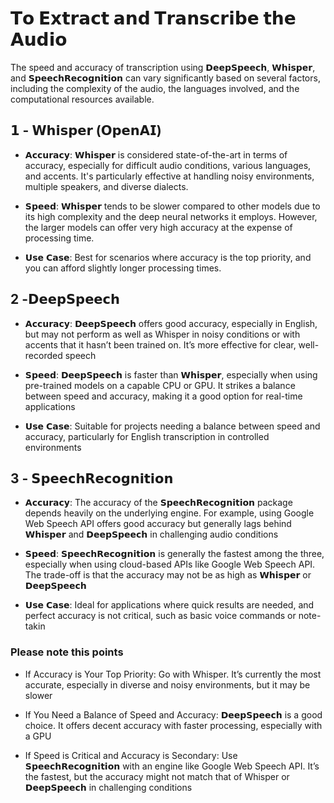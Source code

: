 

# 𝗧𝗼 𝗘𝘅𝘁𝗿𝗮𝗰𝘁 𝗮𝗻𝗱 𝗧𝗿𝗮𝗻𝘀𝗰𝗿𝗶𝗯𝗲 𝘁𝗵𝗲 𝗔𝘂𝗱𝗶𝗼

The speed and accuracy of transcription using 𝗗𝗲𝗲𝗽𝗦𝗽𝗲𝗲𝗰𝗵, 𝗪𝗵𝗶𝘀𝗽𝗲𝗿, and 𝗦𝗽𝗲𝗲𝗰𝗵𝗥𝗲𝗰𝗼𝗴𝗻𝗶𝘁𝗶𝗼𝗻 can vary significantly based on several factors, including the complexity of the audio, the languages involved, and the computational resources available. 

## 𝟭 - 𝗪𝗵𝗶𝘀𝗽𝗲𝗿 (𝗢𝗽𝗲𝗻𝗔𝗜)

- 𝗔𝗰𝗰𝘂𝗿𝗮𝗰𝘆: 𝗪𝗵𝗶𝘀𝗽𝗲𝗿 is considered state-of-the-art in terms of accuracy, especially for difficult audio conditions, various languages, and accents. It's particularly effective at handling noisy environments, multiple speakers, and diverse dialects.

- 𝗦𝗽𝗲𝗲𝗱: 𝗪𝗵𝗶𝘀𝗽𝗲𝗿 tends to be slower compared to other models due to its high complexity and the deep neural networks it employs. However, the larger models can offer very high accuracy at the expense of processing time.

- 𝗨𝘀𝗲 𝗖𝗮𝘀𝗲: Best for scenarios where accuracy is the top priority, and you can afford slightly longer processing times.

## 2 -𝗗𝗲𝗲𝗽𝗦𝗽𝗲𝗲𝗰𝗵

- 𝗔𝗰𝗰𝘂𝗿𝗮𝗰𝘆: 𝗗𝗲𝗲𝗽𝗦𝗽𝗲𝗲𝗰𝗵 offers good accuracy, especially in English, but may not perform as well as Whisper in noisy conditions or with accents that it hasn’t been trained on. It’s more effective for clear, well-recorded speech

- 𝗦𝗽𝗲𝗲𝗱: 𝗗𝗲𝗲𝗽𝗦𝗽𝗲𝗲𝗰𝗵 is faster than 𝗪𝗵𝗶𝘀𝗽𝗲𝗿, especially when using pre-trained models on a capable CPU or GPU. It strikes a balance between speed and accuracy, making it a good option for real-time applications

- 𝗨𝘀𝗲 𝗖𝗮𝘀𝗲: Suitable for projects needing a balance between speed and accuracy, particularly for English transcription in controlled environments

## 3 - 𝗦𝗽𝗲𝗲𝗰𝗵𝗥𝗲𝗰𝗼𝗴𝗻𝗶𝘁𝗶𝗼𝗻

- 𝗔𝗰𝗰𝘂𝗿𝗮𝗰𝘆: The accuracy of the 𝗦𝗽𝗲𝗲𝗰𝗵𝗥𝗲𝗰𝗼𝗴𝗻𝗶𝘁𝗶𝗼𝗻 package depends heavily on the underlying engine. For example, using Google Web Speech API offers good accuracy but generally lags behind 𝗪𝗵𝗶𝘀𝗽𝗲𝗿 and 𝗗𝗲𝗲𝗽𝗦𝗽𝗲𝗲𝗰𝗵 in challenging audio conditions

- 𝗦𝗽𝗲𝗲𝗱: 𝗦𝗽𝗲𝗲𝗰𝗵𝗥𝗲𝗰𝗼𝗴𝗻𝗶𝘁𝗶𝗼𝗻 is generally the fastest among the three, especially when using cloud-based APIs like Google Web Speech API. The trade-off is that the accuracy may not be as high as 𝗪𝗵𝗶𝘀𝗽𝗲𝗿 or 𝗗𝗲𝗲𝗽𝗦𝗽𝗲𝗲𝗰𝗵

- 𝗨𝘀𝗲 𝗖𝗮𝘀𝗲: Ideal for applications where quick results are needed, and perfect accuracy is not critical, such as basic voice commands or note-takin

### Please note this points


- If Accuracy is Your Top Priority: Go with Whisper. It’s currently the most accurate, especially in diverse and noisy environments, but it may be slower

- If You Need a Balance of Speed and Accuracy: 𝗗𝗲𝗲𝗽𝗦𝗽𝗲𝗲𝗰𝗵 is a good choice. It offers decent accuracy with faster processing, especially with a GPU

- If Speed is Critical and Accuracy is Secondary: Use 𝗦𝗽𝗲𝗲𝗰𝗵𝗥𝗲𝗰𝗼𝗴𝗻𝗶𝘁𝗶𝗼𝗻 with an engine like Google Web Speech API. It’s the fastest, but the accuracy might not match that of Whisper or 𝗗𝗲𝗲𝗽𝗦𝗽𝗲𝗲𝗰𝗵 in challenging conditions